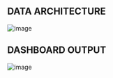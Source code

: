 ## DATA ARCHITECTURE

![image](https://github.com/clonex33/dashboard/assets/155863966/bf182529-33f2-4ed3-bc8d-ef95d394c3a2)

## DASHBOARD OUTPUT
![image](https://github.com/clonex33/dashboard/assets/155863966/86317adc-d36d-451f-8955-b5bde0458ff8)
